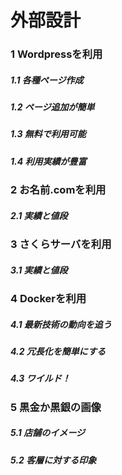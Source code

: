 外部設計
==
### 1  Wordpressを利用
##### 1.1  各種ページ作成
##### 1.2  ページ追加が簡単
##### 1.3  無料で利用可能
##### 1.4  利用実績が豊富

### 2  お名前.comを利用
##### 2.1  実績と値段

### 3  さくらサーバを利用
##### 3.1  実績と値段

### 4  Dockerを利用
##### 4.1  最新技術の動向を追う
##### 4.2  冗長化を簡単にする
##### 4.3  ワイルド！

### 5  黒金か黒銀の画像
##### 5.1  店舗のイメージ
##### 5.2  客層に対する印象
